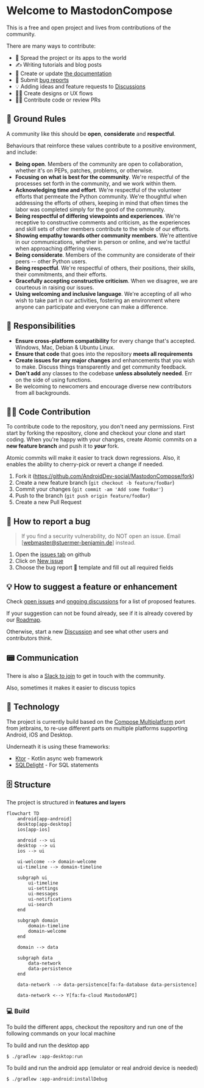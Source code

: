 # Welcome to MastodonCompose

This is a free and open project and lives from contributions of the community. 

There are many ways to contribute:

 * 📣 Spread the project or its apps to the world
 * ✍️ Writing tutorials and blog posts
 * 📝 Create or update [the documentation](https://github.com/AndroidDev-social/MastodonCompose/wiki)
 * 🐛 Submit [bug reports](https://github.com/AndroidDev-social/MastodonCompose/issues)
 * 💡 Adding ideas and feature requests to [Discussions](https://github.com/AndroidDev-social/MastodonCompose/discussions)
 * 👩‍🎨 Create designs or UX flows
 * 🧑‍💻 Contribute code or review PRs



## 📜 Ground Rules

A community like this should be **open**, **considerate** and **respectful**.

Behaviours that reinforce these values contribute to a positive environment, and include:

 * **Being open**. Members of the community are open to collaboration, whether it's on PEPs, patches, problems, or otherwise.
 * **Focusing on what is best for the community**. We're respectful of the processes set forth in the community, and we work within them.
 * **Acknowledging time and effort**. We're respectful of the volunteer efforts that permeate the Python community. We're thoughtful when addressing the efforts of others, keeping in mind that often times the labor was completed simply for the good of the community.
 * **Being respectful of differing viewpoints and experiences**. We're receptive to constructive comments and criticism, as the experiences and skill sets of other members contribute to the whole of our efforts.
 * **Showing empathy towards other community members**. We're attentive in our communications, whether in person or online, and we're tactful when approaching differing views.
 * **Being considerate**. Members of the community are considerate of their peers -- other Python users.
 * **Being respectful**. We're respectful of others, their positions, their skills, their commitments, and their efforts.
 * **Gracefully accepting constructive criticism**. When we disagree, we are courteous in raising our issues.
 * **Using welcoming and inclusive language**. We're accepting of all who wish to take part in our activities, fostering an environment where anyone can participate and everyone can make a difference.



## 🤝 Responsibilities

 * **Ensure cross-platform compatibility** for every change that's accepted. Windows, Mac, Debian & Ubuntu Linux.
 * **Ensure that code** that goes into the repository **meets all requirements**
 * **Create issues for any major changes** and enhancements that you wish to make. Discuss things transparently and get community feedback.
 * **Don't add** any classes to the codebase **unless absolutely needed**. Err on the side of using functions.
 * Be welcoming to newcomers and encourage diverse new contributors from all backgrounds.



## 🧑‍💻 Code Contribution

To contribute code to the repository, you don't need any permissions.
First start by forking the repository, clone and checkout your clone and start coding.
When you're happy with your changes, create Atomic commits on a **new feature branch** and push it to ***your*** fork.

Atomic commits will make it easier to track down regressions. Also, it enables the ability to cherry-pick or revert a change if needed.

1. Fork it (https://github.com/AndroidDev-social/MastodonCompose/fork)
2. Create a new feature branch (`git checkout -b feature/fooBar`)
3. Commit your changes (`git commit -am 'Add some fooBar'`)
4. Push to the branch (`git push origin feature/fooBar`)
5. Create a new Pull Request



## 🐛 How to report a bug

> If you find a security vulnerability, do NOT open an issue. Email [webmaster@stuermer-benjamin.de] instead.

1. Open the [issues tab](https://github.com/AndroidDev-social/MastodonCompose/issues) on github
2. Click on [New issue](https://github.com/AndroidDev-social/MastodonCompose/issues/new/choose)
3. Choose the bug report 🐛 template and fill out all required fields



## 💡 How to suggest a feature or enhancement

Check [open issues](https://github.com/AndroidDev-social/MastodonCompose/issues) and [ongoing discussions](https://github.com/AndroidDev-social/MastodonCompose/discussions) for a list of proposed features.

If your suggestion can not be found already, see if it is already covered by our [Roadmap](https://github.com/AndroidDev-social/MastodonCompose#roadmap).

Otherwise, start a new [Discussion](https://github.com/AndroidDev-social/MastodonCompose/discussions) and see what other users and contributors think.



## 📟 Communication

There is also a [Slack to join](https://join.slack.com/t/androiddev-social/shared_invite/zt-1jchjo9kz-_Q_I02QWeenpya10Is6trQ) to get in touch with the community.

Also, sometimes it makes it easier to discuss topics



## 💾 Technology

The project is currently build based on the [Compose Multiplatform](https://www.jetbrains.com/lp/compose-mpp/) port from jetbrains,
to re-use different parts on multiple platforms supporting Android, iOS and Desktop.

Underneath it is using these frameworks:

* [Ktor](https://github.com/ktorio/ktor) - Kotlin async web framework
* [SQLDelight](https://cashapp.github.io/sqldelight/multiplatform_sqlite/) - For SQL statements



## 🗄️ Structure

The project is structured in **features and layers**

```mermaid
flowchart TD
    android[app-android]
    desktop[app-desktop]
    ios[app-ios]

    android --> ui
    desktop --> ui
    ios --> ui

    ui-welcome --> domain-welcome
    ui-timeline --> domain-timeline

    subgraph ui
        ui-timeline
        ui-settings
        ui-messages
        ui-notifications
        ui-search
    end
    
    subgraph domain
        domain-timeline
        domain-welcome
    end
    
    domain --> data

    subgraph data
        data-network
        data-persistence
    end

    data-network --> data-persistence[fa:fa-database data-persistence]

    data-network <--> Y[fa:fa-cloud MastodonAPI]
```



### 💻 Build

To build the different apps, checkout the repository and run one of the following commands on your local machine

To build and run the desktop app
```shell
$ ./gradlew :app-desktop:run
```

To build and run the android app (emulator or real android device is needed)
```shell
$ ./gradlew :app-android:installDebug
```
